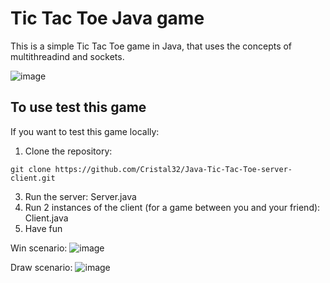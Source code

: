 # Tic Tac Toe Java game

This is a simple Tic Tac Toe game in Java, that uses the concepts of multithreadind and sockets. 

![image](https://github.com/Cristal32/Java-Tic-Tac-Toe-server-client/assets/114748477/a918aa66-e8f9-4b46-9f48-73580136728b)

## To use test this game

If you want to test this game locally:

1. Clone the repository:
```shell
git clone https://github.com/Cristal32/Java-Tic-Tac-Toe-server-client.git
```
3. Run the server: Server.java
4. Run 2 instances of the client (for a game between you and your friend): Client.java
5. Have fun

Win scenario:
![image](https://github.com/Cristal32/Java-Tic-Tac-Toe-server-client/assets/114748477/e9c340d7-f0a0-4df3-b60b-a93aa0614399)

Draw scenario:
![image](https://github.com/Cristal32/Java-Tic-Tac-Toe-server-client/assets/114748477/d9b6d4bf-6401-4598-815b-67257dde9270)
